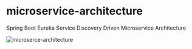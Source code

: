 # microservice-architecture
Spring Boot Eureka Service Discovery Driven Microservice Architecture


![microserce-architecture](https://user-images.githubusercontent.com/25055579/182891218-3af9de88-4f23-428d-b865-7f2631b21d71.png)
